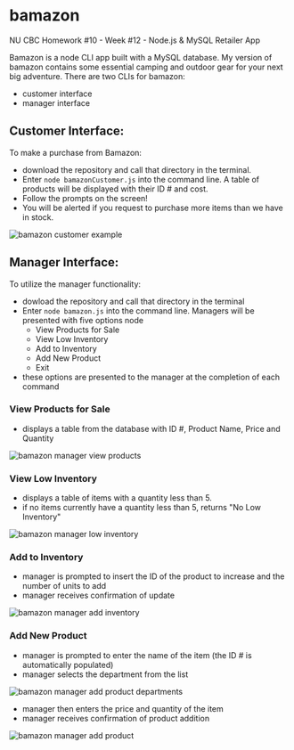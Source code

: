 # bamazon
NU CBC Homework #10 - Week #12 - Node.js &amp; MySQL Retailer App

Bamazon is a node CLI app built with a MySQL database. My version of bamazon contains some essential camping and outdoor gear for your next big adventure.
There are two CLIs for bamazon:
* customer interface
* manager interface

## Customer Interface:
To make a purchase from Bamazon:
* download the repository and call that directory in the terminal.
* Enter `node bamazonCustomer.js` into the command line. A table of products will be displayed with their ID # and cost.
* Follow the prompts on the screen!
* You will be alerted if you request to purchase more items than we have in stock.
    
![bamazon customer example](https://github.com/rjp11/bamazon/blob/master/images/bamCustomer.png)

## Manager Interface:
To utilize the manager functionality:
* dowload the repository and call that directory in the terminal
* Enter `node bamazon.js` into the command line. Managers will be presented with five options node
    * View Products for Sale
    * View Low Inventory
    * Add to Inventory
    * Add New Product
    * Exit
* these options are presented to the manager at the completion of each command

### View Products for Sale
* displays a table from the database with ID #, Product Name, Price and Quantity

![bamazon manager view products](https://github.com/rjp11/bamazon/blob/master/images/bamManager1.png)

### View Low Inventory
* displays a table of items with a quantity less than 5.
* if no items currently have a quantity less than 5, returns "No Low Inventory"

![bamazon manager low inventory](https://github.com/rjp11/bamazon/blob/master/images/bamManager2.png)

### Add to Inventory
* manager is prompted to insert the ID of the product to increase and the number of units to add
* manager receives confirmation of update

![bamazon manager add inventory](https://github.com/rjp11/bamazon/blob/master/images/bamManager3.png)

### Add New Product
* manager is prompted to enter the name of the item (the ID # is automatically populated)
* manager selects the department from the list

![bamazon manager add product departments](https://github.com/rjp11/bamazon/blob/master/images/bamManager4.png)

* manager then enters the price and quantity of the item
* manager receives confirmation of product addition

![bamazon manager add product ](https://github.com/rjp11/bamazon/blob/master/images/bamManager5.png)

